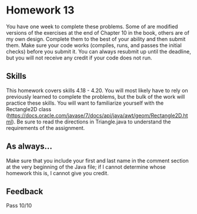 # Homework 13

You have one week to complete these problems. Some of are modified versions of the exercises at the end of Chapter 10 in the book, others are of my own design. Complete them to the best of your ability and then submit them. Make sure your code works (compiles, runs, and passes the initial checks) before you submit it. You can always resubmit up until the deadline, but you will not receive any credit if your code does not run.

## Skills

This homework covers skills 4.18 - 4.20. You will most likely have to rely on previously learned to complete the problems, but the bulk of the work will practice these skills. You will want to familiarize yourself with the Rectangle2D class (https://docs.oracle.com/javase/7/docs/api/java/awt/geom/Rectangle2D.html). Be sure to read the directions in Triangle.java to understand the requirements of the assignment.

## As always...
Make sure that you include your first and last name in the comment section at the very beginning of the Java file; if I cannot determine whose homework this is, I cannot give you credit.

## Feedback
Pass
10/10
